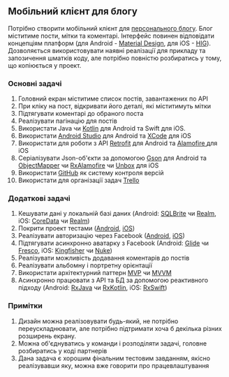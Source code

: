 ## Мобільний клієнт для блогу

Потрібно створити мобільний клієнт для [персонального блогу](Blog.md). Блог міститиме пости, мітки та коментарі. Інтерфейс повинен відповідати концепціям платформ (для Android - [Material Design](https://material.io/guidelines/), для iOS - [HIG](https://developer.apple.com/ios/human-interface-guidelines/)). Дозволяється використовувати наявні реалізації для прикладу та запозичення шматків коду, але потрібно повністю розбиратись у тому, що копіюється у проект.

### Основні задачі
1) Головний екран міститиме список постів, завантажених по АРІ
2) При кліку на пост, відкривати його деталі, які міститимуть мітки
3) Підтягувати коментарі до обраного поста
4) Реалізувати пагінацію для постів
5) Використати Java чи [Kotlin](https://kotlinlang.org/) для Android та Swift для iOS.
6) Використати [Android Studio](https://developer.android.com/studio/index.html) для Android та [XCode](https://developer.apple.com/xcode/) для iOS
7) Використати для роботи з API [Retrofit](http://square.github.io/retrofit/) для Android та [Alamofire
](https://github.com/Alamofire/Alamofire) для iOS
8) Серіалізувати Json-об'єкти за допомогою [Gson](https://github.com/google/gson) для Android та [ObjectMapper](https://github.com/Hearst-DD/ObjectMapper) чи [RxAlamofire](https://github.com/RxSwiftCommunity/RxAlamofire) чи [Unbox](https://github.com/JohnSundell/Unbox) для iOS 
9) Використати [GitHub](https://github.com/) як систему контроля версій
10) Використати для організації задач [Trello](https://trello.com/)

### Додаткові задачі
1) Кешувати дані у локальній базі даних (Android: [SQLBrite](https://github.com/square/sqlbrite) чи [Realm](https://realm.io/docs/java/latest/), iOS: [CoreData](https://developer.apple.com/library/content/documentation/Cocoa/Conceptual/CoreData/index.html) чи [Realm](https://realm.io/docs/tutorials/realmtasks/))
2) Покрити проект тестами ([Android](https://docs.spring.io/spring/docs/current/spring-framework-reference/testing.html), [iOS](https://developer.apple.com/library/content/documentation/DeveloperTools/Conceptual/testing_with_xcode/chapters/01-introduction.html))
3) Реалізувати авторизацію через Facebook ([Android](https://developers.facebook.com/docs/android/), [iOS](https://developers.facebook.com/docs/ios/))
4) Підтягувати асинхронно аватарку з Facebook (Android: [Glide](https://github.com/bumptech/glide) чи [Fresco](http://frescolib.org/), iOS: [Kingfisher](https://github.com/onevcat/Kingfisher) чи [Nuke](https://github.com/kean/Nuke))
5) Реалізувати можливість додавання коментарів до постів
6) Реалізувати альбомну і портретну орієнтації
7) Використати архітектурний паттерн [MVP](https://uk.wikipedia.org/wiki/Model-View-Presenter) чи [MVVM](https://uk.wikipedia.org/wiki/Model-View-ViewModel)
8) Асинхронно працювати з API та БД за допомогою реактивного підходу (Android: [RxJava](https://github.com/ReactiveX/RxJava) чи [RxKotlin](https://github.com/ReactiveX/RxKotlin), iOS: [RxSwift](https://github.com/ReactiveX/RxSwift))

### Примітки
1) Дизайн можна реалізовувати будь-який, не потрібно переускладнювати, але потрібно підтримати хоча б декілька різних розширень екрану.
2) Можна об'єднуватись у команди і розподіляти задачі, головне розбиратись у коді партнерів
3) Дана задача є хорошим фінальним тестовим завданням, якісно реалізувавши яку, можна вже говорити про працевлаштування
